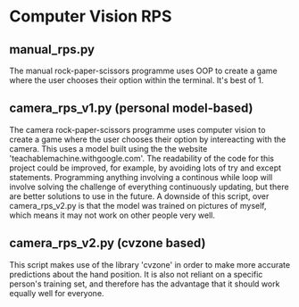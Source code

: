 # Computer Vision RPS

## manual_rps.py 
The manual rock-paper-scissors programme uses OOP to create a game where the user chooses their option within the terminal. It's best of 1.

## camera_rps_v1.py (personal model-based)
The camera rock-paper-scissors programme uses computer vision to create a game where the user chooses their option by intereacting with the camera. This uses a model built using the the website 'teachablemachine.withgoogle.com'. The readability of the code for this project could be improved, for example, by avoiding lots of try and except statements. Programming anything involving a continous while loop will involve solving the challenge of everything continuously updating, but there are better solutions to use in the future. A downside of this script, over camera_rps_v2.py is that the model was trained on pictures of myself, which means it may not work on other people very well.

## camera_rps_v2.py (cvzone based)
This script makes use of the library 'cvzone' in order to make more accurate predictions about the hand position. It is also not reliant on a specific person's training set, and therefore has the advantage that it should work equally well for everyone.

